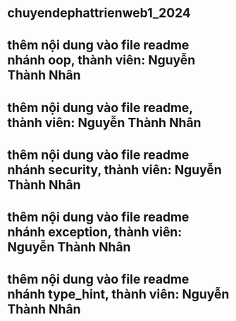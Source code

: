 # chuyendephattrienweb1_2024

# thêm nội dung vào file readme nhánh oop, thành viên: Nguyễn Thành Nhân

# thêm nội dung vào file readme, thành viên: Nguyễn Thành Nhân

# thêm nội dung vào file readme nhánh security, thành viên: Nguyễn Thành Nhân


# thêm nội dung vào file readme nhánh exception, thành viên: Nguyễn Thành Nhân


# thêm nội dung vào file readme nhánh type_hint, thành viên: Nguyễn Thành Nhân

